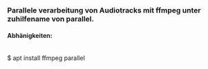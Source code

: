 ### Parallele verarbeitung von Audiotracks mit ffmpeg unter zuhilfename von parallel.


#### Abhänigkeiten:
\
$ apt install ffmpeg parallel
